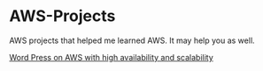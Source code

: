 # AWS-Projects
AWS projects that helped me learned AWS. It may help you as well.

[Word Press on AWS with high availability and scalability]() 
